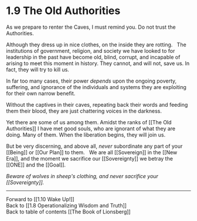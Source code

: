 
# 1.9 The Old Authorities
As we prepare to renter the Caves, I must remind you. Do not trust the Authorities. 

Although they dress up in nice clothes, on the inside they are rotting. 
 
The institutions of government, religion, and society we have looked to for leadership in the past have become old, blind, corrupt, and incapable of arising to meet this moment in history. They cannot, and will not, save us. In fact, they will try to kill us. 

In far too many cases, their power _depends_ upon the ongoing poverty, suffering, and ignorance of the individuals and systems they are exploiting for their own narrow benefit. 

Without the captives in their caves, repeating back their words and feeding them their blood, they are just chattering voices in the darkness. 

Yet there are some of us among them. Amidst the ranks of  [[The Old Authorities]] I have met good souls, who are ignorant of what they are doing. Many of them. When the liberation begins, they will join us. 

But be very discerning, and above all, _never_ subordinate any part of your [[Being]] or [[Our Plan]] to them. 
 
We are all [[Sovereign]] in the [[New Era]], and the moment we sacrifice our [[Sovereignty]] we betray the [[ONE]] and the [[Goal]]. 

_Beware of wolves in sheep's clothing, and never sacrifice your [[Sovereignty]]._

___

Forward to [[1.10 Wake Up!]]  
Back to [[1.8 Operationalizing Wisdom and Truth]]  
Back to table of contents [[The Book of Lionsberg]]  
